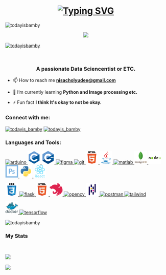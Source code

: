 <h1 align="center"><a href="https://git.io/typing-svg"><img src="https://readme-typing-svg.demolab.com?font=Fira+Code&pause=1000&color=B589D6&width=435&lines=Hi+%F0%9F%91%8B%2C+I'm+todayisbamby" alt="Typing SVG" /></a></h1>

<p align="left"> <img src="https://komarev.com/ghpvc/?username=todayisbamby&label=Profile%20views&color=4F12A4&style=flat" alt="todayisbamby" /></p>
<div align="center" padding-bottom=30px>
<img  src="https://media.giphy.com/media/v1.Y2lkPTc5MGI3NjExZjU4MmE1ZWRiMmIyMDVhNjIzODdkMzA2MDg2M2I3ZjFlMmIxZWY3NyZjdD1n/40lkVsLHzQU1cJ862N/giphy.gif" width="250px"></div>
<p align="left"> <a href="https://github.com/ryo-ma/github-profile-trophy"><img src="https://github-profile-trophy.vercel.app/?username=todayisbamby&theme=onedark&margin-w=15&margin-h=15&no-frame=true" alt="todayisbamby" /></a> </p>

<p align="left"> <a href="https://twitter.com/" target="blank"><img src="https://img.shields.io/twitter/follow/?logo=twitter&style=for-the-badge" alt="" /></a></p>

<h3 align="center">A passionate Data Sciencentist or ETC.</h3>

- 📫 How to reach me **nisacholyudee@gmail.com**

- 🌱 I’m currently learning **Python and Image processing etc.**

- ⚡ Fun fact **I think It's okay to not be okay.**

<h3 align="left">Connect with me:</h3>
<p align="left">
  <a href="https://www.linkedin.com/feed/ " target="blank"><img align="center" src="https://cdn-icons-png.flaticon.com/512/174/174857.png" alt="todayis_bamby" height="30" width="30" /></a>
   <a href="https://leetcode.com/nisachon/ " target="blank"><img align="center" src="https://upload.wikimedia.org/wikipedia/commons/1/19/LeetCode_logo_black.png?20191202080835" alt="todayis_bamby" height="30" width="30" /></a>

</p>

<h3 align="left">Languages and Tools:</h3>
<p align="left"> <a href="https://www.arduino.cc/" target="_blank" rel="noreferrer"> <img src="https://cdn.worldvectorlogo.com/logos/arduino-1.svg" alt="arduino" width="40" height="40"/> </a> <a href="https://www.cprogramming.com/" target="_blank" rel="noreferrer"> <img src="https://raw.githubusercontent.com/devicons/devicon/master/icons/c/c-original.svg" alt="c" width="40" height="40"/> </a> <a href="https://www.w3schools.com/cpp/" target="_blank" rel="noreferrer"> <img src="https://raw.githubusercontent.com/devicons/devicon/master/icons/cplusplus/cplusplus-original.svg" alt="cplusplus" width="40" height="40"/> </a> </a> <a href="https://www.figma.com/" target="_blank" rel="noreferrer"> <img src="https://www.vectorlogo.zone/logos/figma/figma-icon.svg" alt="figma" width="40" height="40"/> </a> <a href="https://git-scm.com/" target="_blank" rel="noreferrer"> <img src="https://www.vectorlogo.zone/logos/git-scm/git-scm-icon.svg" alt="git" width="40" height="40"/> </a> <a href="https://www.w3.org/html/" target="_blank" rel="noreferrer"> <img src="https://raw.githubusercontent.com/devicons/devicon/master/icons/html5/html5-original-wordmark.svg" alt="html5" width="40" height="40"/> </a> <a href="https://www.java.com" target="_blank" rel="noreferrer"> <img src="https://raw.githubusercontent.com/devicons/devicon/master/icons/java/java-original.svg" alt="java" width="40" height="40"/> </a> <a href="https://www.mathworks.com/" target="_blank" rel="noreferrer"> <img src="https://upload.wikimedia.org/wikipedia/commons/2/21/Matlab_Logo.png" alt="matlab" width="40" height="40"/> </a>  <a href="https://www.mongodb.com/" target="_blank" rel="noreferrer"> <img src="https://raw.githubusercontent.com/devicons/devicon/master/icons/mongodb/mongodb-original-wordmark.svg" alt="mongodb" width="40" height="40"/> </a> <a href="https://nodejs.org" target="_blank" rel="noreferrer"> <img src="https://raw.githubusercontent.com/devicons/devicon/master/icons/nodejs/nodejs-original-wordmark.svg" alt="nodejs" width="40" height="40"/> </a> <a href="https://www.photoshop.com/en" target="_blank" rel="noreferrer"> <img src="https://raw.githubusercontent.com/devicons/devicon/master/icons/photoshop/photoshop-line.svg" alt="photoshop" width="40" height="40"/> </a> <a href="https://www.python.org" target="_blank" rel="noreferrer"> <img src="https://raw.githubusercontent.com/devicons/devicon/master/icons/python/python-original.svg" alt="python" width="40" height="40"/> </a> <a href="https://reactjs.org/" target="_blank" rel="noreferrer"> <img src="https://raw.githubusercontent.com/devicons/devicon/master/icons/react/react-original-wordmark.svg" alt="react" width="40" height="40"/> </a> </p>
<p align="left"> <a href="https://www.w3schools.com/css/" target="_blank" rel="noreferrer"> <img src="https://raw.githubusercontent.com/devicons/devicon/master/icons/css3/css3-original-wordmark.svg" alt="css3" width="40" height="40"/> </a> <a href="https://flask.palletsprojects.com/" target="_blank" rel="noreferrer"> <img src="https://www.vectorlogo.zone/logos/pocoo_flask/pocoo_flask-icon.svg" alt="flask" width="40" height="40"/> </a> <a href="https://www.w3.org/html/" target="_blank" rel="noreferrer"> <img src="https://raw.githubusercontent.com/devicons/devicon/master/icons/html5/html5-original-wordmark.svg" alt="html5" width="40" height="40"/> </a> <a href="https://www.mongodb.com/" target="_blank" rel="noreferrer">  <a href="https://nestjs.com/" target="_blank" rel="noreferrer"> <img src="https://raw.githubusercontent.com/devicons/devicon/master/icons/nestjs/nestjs-plain.svg" alt="nestjs" width="40" height="40"/> </a> <a href="https://nodejs.org" target="_blank" rel="noreferrer"> <img src="https://www.vectorlogo.zone/logos/opencv/opencv-icon.svg" alt="opencv" width="40" height="40"/> </a> <a href="https://pandas.pydata.org/" target="_blank" rel="noreferrer"> <img src="https://raw.githubusercontent.com/devicons/devicon/2ae2a900d2f041da66e950e4d48052658d850630/icons/pandas/pandas-original.svg" alt="pandas" width="40" height="40"/> </a> <a href="https://postman.com" target="_blank" rel="noreferrer"><img src="https://www.vectorlogo.zone/logos/getpostman/getpostman-icon.svg" alt="postman" width="40" height="40"/> </a>  <a href="https://tailwindcss.com/" target="_blank" rel="noreferrer"> <img src="https://www.vectorlogo.zone/logos/tailwindcss/tailwindcss-icon.svg" alt="tailwind" width="40" height="40"/> </a> </p><p align="left"> <a href="https://www.docker.com/" target="_blank" rel="noreferrer"> <img src="https://raw.githubusercontent.com/devicons/devicon/master/icons/docker/docker-original-wordmark.svg" alt="docker" width="40" height="40"/> </a> <a href="https://www.tensorflow.org" target="_blank" rel="noreferrer"> <img src="https://www.vectorlogo.zone/logos/tensorflow/tensorflow-icon.svg" alt="tensorflow" width="40" height="40"/> </a> </p

<p><img align="center" src="https://github-readme-streak-stats.herokuapp.com/?user=todayisbamby&" alt="todayisbamby" /></p>
<h3>My Stats</h3>
<br>
<p align="start">
  <img align="start" src="https://github-readme-stats.vercel.app/api?username=todayisbamby&layout=compact&langs_count=8&theme=dracula">
</p>
<p align="start">
  <img height="180em" src="https://github-readme-stats-eight-theta.vercel.app/api/top-langs/?username=todayisbamby&layout=compact&langs_count=8&theme=dracula"/>
</p>

